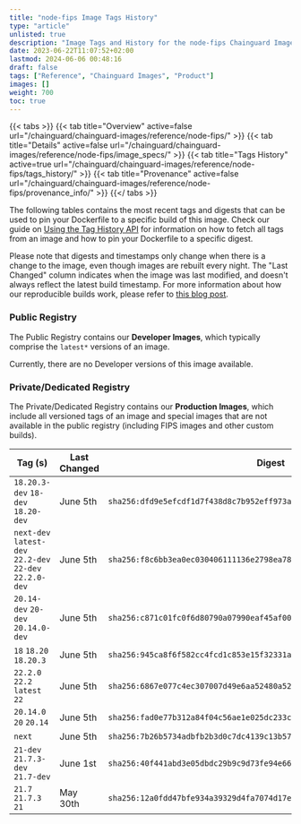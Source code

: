 ```yaml
---
title: "node-fips Image Tags History"
type: "article"
unlisted: true
description: "Image Tags and History for the node-fips Chainguard Image"
date: 2023-06-22T11:07:52+02:00
lastmod: 2024-06-06 00:48:16
draft: false
tags: ["Reference", "Chainguard Images", "Product"]
images: []
weight: 700
toc: true
---
```


{{< tabs >}}
{{< tab title="Overview" active=false url="/chainguard/chainguard-images/reference/node-fips/" >}}
{{< tab title="Details" active=false url="/chainguard/chainguard-images/reference/node-fips/image_specs/" >}}
{{< tab title="Tags History" active=true url="/chainguard/chainguard-images/reference/node-fips/tags_history/" >}}
{{< tab title="Provenance" active=false url="/chainguard/chainguard-images/reference/node-fips/provenance_info/" >}}
{{</ tabs >}}

The following tables contains the most recent tags and digests that can be used to pin your Dockerfile to a specific build of this image. Check our guide on [Using the Tag History API](/chainguard/chainguard-images/using-the-tag-history-api/) for information on how to fetch all tags from an image and how to pin your Dockerfile to a specific digest.

Please note that digests and timestamps only change when there is a change to the image, even though images are rebuilt every night. The "Last Changed" column indicates when the image was last modified, and doesn't always reflect the latest build timestamp. For more information about how our reproducible builds work, please refer to [this blog post](https://www.chainguard.dev/unchained/reproducing-chainguards-reproducible-image-builds).

### Public Registry
The Public Registry contains our **Developer Images**, which typically comprise the `latest*` versions of an image.

Currently, there are no Developer versions of this image available.

### Private/Dedicated Registry
The Private/Dedicated Registry contains our **Production Images**, which include all versioned tags of an image and special images that are not available in the public registry (including FIPS images and other custom builds).

| Tag (s)                                                   | Last Changed | Digest                                                                    |
|-----------------------------------------------------------|--------------|---------------------------------------------------------------------------|
|  `18.20.3-dev` `18-dev` `18.20-dev`                       | June 5th     | `sha256:dfd9e5efcdf1d7f438d8c7b952eff973add395022036471b188103bdd1d422d6` |
|  `next-dev` `latest-dev` `22.2-dev` `22-dev` `22.2.0-dev` | June 5th     | `sha256:f8c6bb3ea0ec030406111136e2798ea78cc2b127d3d00342c724ee8251e1d3f8` |
|  `20.14-dev` `20-dev` `20.14.0-dev`                       | June 5th     | `sha256:c871c01fc0f6d80790a07990eaf45af00c6c0c9a3734bcacc4de788c05ada19c` |
|  `18` `18.20` `18.20.3`                                   | June 5th     | `sha256:945ca8f6f582cc4fcd1c853e15f32331afcc6cec8e60a5039532edbbbbed1a1d` |
|  `22.2.0` `22.2` `latest` `22`                            | June 5th     | `sha256:6867e077c4ec307007d49e6aa52480a52d86a9af869ee52bf848608d1dadfed3` |
|  `20.14.0` `20` `20.14`                                   | June 5th     | `sha256:fad0e77b312a84f04c56ae1e025dc233c3d2ac52c5e79a312f9b70edbf0c00db` |
|  `next`                                                   | June 5th     | `sha256:7b26b5734adbfb2b3d0c7dc4139c13b571e5c3a164736a0c3ca8efcca08e7b4b` |
|  `21-dev` `21.7.3-dev` `21.7-dev`                         | June 1st     | `sha256:40f441abd3e05dbdc29b9c9d73fe94e662dd0450610b08593dbc3e9587870884` |
|  `21.7` `21.7.3` `21`                                     | May 30th     | `sha256:12a0fdd47bfe934a39329d4fa7074d17e07147ac2bbda371c35afa7435a51741` |

